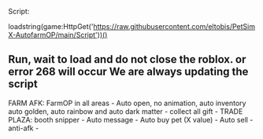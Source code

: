 Script:

loadstring(game:HttpGet('https://raw.githubusercontent.com/eltobis/PetSimX-AutofarmOP/main/Script'))()

Run, wait to load and do not close the roblox. or error 268 will occur
We are always updating the script
-----------------------------------------------------------------------
FARM AFK:  FarmOP in all areas - Auto open, no animation, auto inventory auto golden, auto rainbow and auto dark matter - collect all gift -
TRADE PLAZA:  booth snipper - Auto message - Auto buy pet (X value) - Auto sell - anti-afk -

